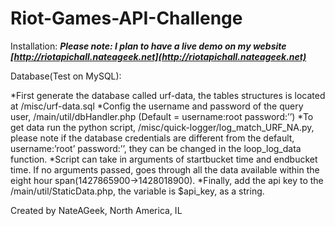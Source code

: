 # Riot-Games-API-Challenge
Installation:
  ***Please note: I plan to have a live demo on my website [http://riotapichall.nateageek.net](http://riotapichall.nateageek.net)***

Database(Test on MySQL):

  *First generate the database called urf-data, the tables structures is located at /misc/urf-data.sql
  *Config the username and password of the query user, /main/util/dbHandler.php (Default = username:root password:’’)
  *To get data run the python script, /misc/quick-logger/log_match_URF_NA.py, please note if the database credentials are different from the default, username:’root’ password:’’, they can be changed in the loop_log_data function. 
  *Script can take in arguments of startbucket time and endbucket time. If no arguments passed, goes through all the data available within the eight hour span(1427865900->1428018900).
  *Finally, add the api key to the /main/util/StaticData.php, the variable is $api_key, as a string.
  


Created by NateAGeek, North America, IL 